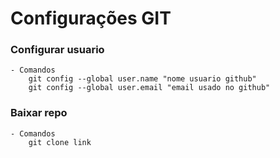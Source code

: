 # Configurações GIT

### Configurar usuario
    - Comandos
        git config --global user.name "nome usuario github"
        git config --global user.email "email usado no github"

### Baixar repo
    - Comandos
        git clone link